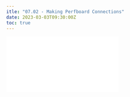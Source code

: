 ```yaml
---
itle: "07.02 - Making Perfboard Connections"
date: 2023-03-03T09:30:00Z
toc: true
---
```


![Link to included file content](../../../../electronics/making-perfboard-connections.md)
